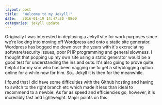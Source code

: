 ```yaml
---
layout: post
title:  "Welcome to my Jekyll!"
date:   2016-01-19 14:47:20 -0800
categories: jekyll update
---
```

Originally I was interested in deploying a Jekyll site for work purposes since we're looking into moving off Wordpress and onto a static site generator. Wordpress has bogged me down over the years with it's excruciating software/security issues, poor PHP programming and general slowness. I thought that popping up my own site using a static generator would be a good test for understanding the ins and outs. It's also going to prove quite helpful for my son who has been nagging me to get a site/blogging option online for a while now for him. So...Jekyll it is then for the meanwhile.

I found that I did have some difficulties with the Github hosting and having to switch to the right branch etc which made it less than ideal to recommend to a newbie. As far as speed and efficiencies go, however, it is incredibly fast and lightweight. Major points on this.
